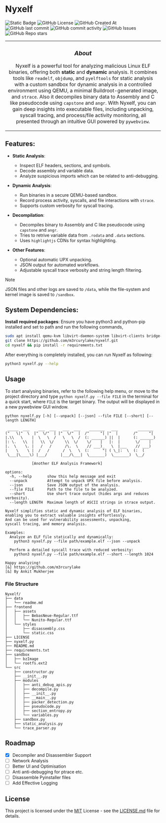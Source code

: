 # Nyxelf
  
![Static Badge](https://img.shields.io/badge/made_by-m3rcurylake-orange?style=for-the-badge) ![GitHub License](https://img.shields.io/github/license/m3rcurylake/nyxelf?style=for-the-badge) ![GitHub Created At](https://img.shields.io/github/created-at/m3rcurylake/nyxelf?style=for-the-badge) ![GitHub last commit](https://img.shields.io/github/last-commit/m3rcurylake/nyxelf?style=for-the-badge) ![GitHub commit activity](https://img.shields.io/github/commit-activity/t/m3rcurylake/nyxelf?style=for-the-badge) ![GitHub Issues](https://img.shields.io/github/issues/M3rcurylake/nyxelf?style=for-the-badge)  ![GitHub Repo stars](https://img.shields.io/github/stars/M3rcurylake/nyxelf)

<table>
<tr>
<td>
<div align='center'>
  
### _About_
  
Nyxelf is a powerful tool for analyzing malicious Linux ELF binaries, offering both **static** and **dynamic** analysis. It combines tools like `readelf`, `objdump`, and `pyelftools` for static analysis with a custom sandbox for dynamic analysis in a controlled environment using QEMU, a minimal Buildroot-generated image, and `strace`. Also it decompiles binary data to Assembly and C like pseudocode using `capstone` and `angr`. With Nyxelf, you can gain deep insights into executable files, including unpacking, syscall tracing, and process/file activity monitoring, all presented through an intuitive GUI powered by `pywebview`. 

</div>
</table>
</tr>
</td> 

## Features:

- **Static Analysis**:
  - Inspect ELF headers, sections, and symbols.
  - Decode assembly and variable data.
  - Analyze suspicious imports which can be related to anti-debugging.
  
- **Dynamic Analysis**:
  - Run binaries in a secure QEMU-based sandbox.
  - Record process activity, syscalls, and file interactions with `strace`.
  - Supports custom verbosity for syscall tracing.
 
- **Decompilation**:
  - Decompiles binary to Assembly and C like pseudocode using `capstone` and `angr`.
  - Tries to retrive variable data from `.rodata` and `.data` sections.
  - Uses `highlightjs`  CDNs for syntax highlighting.

- **Other Features**:
  -  Optional automatic UPX unpacking.
  - JSON output for automated workflows.
  - Adjustable syscall trace verbosity and string length filtering.

> [!NOTE]
> JSON files and other logs are saved to `/data`, while the file-system and kernel image is saved to `/sandbox`. 


## System Dependencies:

**Install required packages**: Ensure you have python3 and python-pip installed and set to path and run the following commands, 

```bash
sudo apt install qemu-kvm libvirt-daemon-system libvirt-clients bridge-utils virt-manager e2tools -y
git clone https://github.com/m3rcurylake/nyxelf.git
cd nyxelf && pip install -r requirements.txt
```

After everything is completely installed, you can run Nyxelf as following:

```bash
python3 nyxelf.py --help
```


## Usage

To start analysing binaries, refer to the following help menu, or move to the project directory and type `python nyxelf.py --file FILE` in the terminal for a quick start, where `FILE` is the target binary. The output will be displayed in a new pywebview GUI window.

```
python nyxelf.py [-h] [--unpack] [--json] --file FILE [--short] [--length LENGTH]

 _____  ___    ___  ___   ___  ___    _______   ___         _______
("   \|"  \  |"  \/"  | |"  \/"  |  /"     "| |"  |       /"     "|
|.\\   \    |  \   \  /   \   \  /  (: ______) ||  |      (: ______)
|: \.   \\  |   \\  \/     \\  \/    \/    |   |:  |       \/    |
|.  \    \. |   /   /      /\.  \    // ___)_   \  |___    // ___)
|    \    \ |  /   /      /  \   \  (:      "| ( \_|:  \  (:  (
 \___|\____\) |___/      |___/\___|  \_______)  \_______)  \__/

            [Another ELF Analysis Framework]

options:
  -h, --help       show this help message and exit
  --unpack         Attempt to unpack UPX file before analysis.
  --json           Save JSON output of the analysis.
  --file FILE      Path to the file to be analyzed.
  --short          Use short trace output (hides args and reduces verbosity).
  --length LENGTH  Maximum length of ASCII strings in strace output.

Nyxelf simplifies static and dynamic analysis of ELF binaries,
enabling you to extract valuable insights effortlessly.
And can be used for vulnerability assessments, unpacking,
syscall tracing, and memory analysis.

Examples:
  Analyze an ELF file statically and dynamically:
    python3 nyxelf.py --file path/example.elf --json --unpack

  Perform a detailed syscall trace with reduced verbosity:
    python3 nyxelf.py --file path/example.elf --short --length 1024

Happy analyzing!
[&] https://github.com/m3rcurylake
[&] By Ankit Mukherjee
```


### File Structure
```
Nyxelf/
├── data
│   └── readme.md
├── frontend
│   ├── assets
│   │   ├── BebasNeue-Regular.ttf
│   │   └── Nunito-Regular.ttf
│   └── styles
│       ├── disassembly.css
│       └── static.css
├── LICENSE
├── nyxelf.py
├── README.md
├── requirements.txt
├── sandbox
│   ├── bzImage
│   └── rootfs.ext2
└── src
    ├── constructor.py
    ├── __init__.py
    ├── modules
    │   ├── anti_debug_apis.py
    │   ├── decompile.py
    │   ├── __init__.py
    │   ├── __main__.py
    │   ├── packer_detection.py
    │   ├── pseudocode.py
    │   ├── section_entropy.py
    │   └── variables.py
    ├── sandbox.py
    ├── static_analysis.py
    └── trace_parser.py
```

## Roadmap

- [x] Decompiler and Disassembler Support
- [ ] Network Analysis
- [ ] Better UI and Optimisation
- [ ] Anti anti-debugging for ptrace etc.
- [ ] Disassemble Pyinstaller files
- [ ] Add Effective Logging

## License
This project is licensed under the [MIT](https://choosealicense.com/licenses/mit/) License - see the [LICENSE.md](https://github.com/m3rcurylake/nyxelf/LICENSE.md) file for details.
